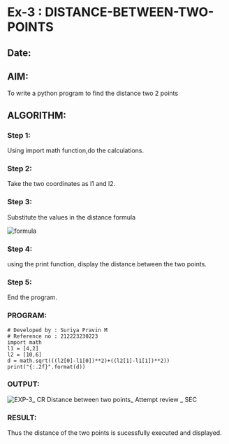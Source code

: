# Ex-3 : DISTANCE-BETWEEN-TWO-POINTS
## Date:
## AIM:
To write a python program to find the distance two 2 points
## ALGORITHM:
### Step 1: 
Using import math function,do the calculations.
### Step 2: 
Take the two coordinates as l1 and l2.
### Step 3: 
Substitute the values in the distance formula

![formula](./images/formula.png)
### Step 4: 
using the print function, display the distance between the two points.
### Step 5: 
End the program.
### PROGRAM:
```
# Developed by : Suriya Pravin M
# Reference no : 212223230223
import math 
l1 = [4,2]
l2 = [10,6]
d = math.sqrt(((l2[0]-l1[0])**2)+((l2[1]-l1[1])**2))
print("{:.2f}".format(d))
```
  
### OUTPUT:
![EXP-3_ CR Distance between two points_ Attempt review _ SEC](https://github.com/user-attachments/assets/48bb21bc-593e-4f3c-a7ab-07cefe7bec99)


### RESULT:
Thus the distance of the two points is sucessfully executed and displayed.
